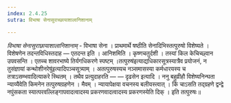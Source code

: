 ```yaml
---
index: 2.4.25
sutra: विभाषा सेनासुराच्छायाशालानिशानाम्

---
```

_विभाषा सेनासुराछायाशालानिशानाम्_ - विभाषा सेना । प्राथमार्थे षष्ठीति सेनादिभिस्तत्पुरुषो विशेष्यते । विशेषणेन तदन्तविधिस्तदाह — एतदन्त इति । आनिशमिति । कृष्णचतुर्दशी । तस्यां किल केचिच्छ्वान उपवसन्ति । एतच्च शावरभाष्ये तिर्यगधिकरणे स्पष्टम् ।तत्पुरुष॑इत्याद्यधिकारसूत्रस्यात्रैव प्रयोजनं, न तुसंज्ञायां कन्थोशीनरेषु॑इत्यादिपञ्चसूत्र्याम् । अतत्पुरुषस्यच नञ्समासस्या कर्मधारयस्य च तत्राऽसम्भवादित्याकरे स्थितम् । तथैव प्रत्युदाहरति —  — दृढसेन इत्यादि । ननु बहुव्रीहौ विशेष्यनिन्घता न्याय्यैवेति किमनेन तत्पुरुषग्रहणेन । मैवम् । न्यायापेक्षया वचनस्य बलीयस्त्वात् । किं चाऽसति तद्ग्रहणे द्वन्द्वे नपुंसकता स्यात्परवल्लिङ्गापवादत्वादस्य प्रकरणवादत्वादस्य प्रकरणस्येति दिक् । इति तत्पुरुषः॥